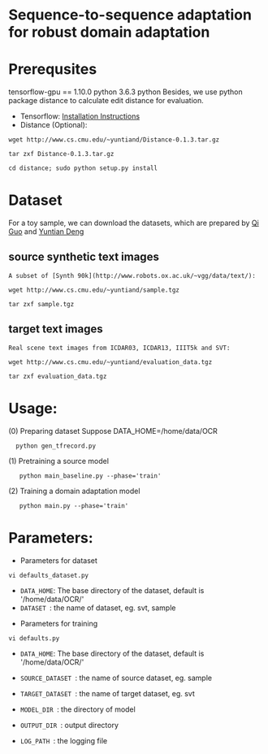 # Sequence-to-sequence adaptation for robust domain adaptation

# Prerequsites
tensorflow-gpu == 1.10.0
python 3.6.3
python
Besides, we use python package distance to calculate edit distance for evaluation.

- Tensorflow: [Installation Instructions](https://www.tensorflow.org/get_started/os_setup#download-and-setup) 
- Distance (Optional):

```
wget http://www.cs.cmu.edu/~yuntiand/Distance-0.1.3.tar.gz
```

```
tar zxf Distance-0.1.3.tar.gz
```

```
cd distance; sudo python setup.py install
```

# Dataset

For a toy sample, we can download the datasets, which are
prepared by [Qi Guo](http://qiguo.ml) and [Yuntian Deng](https://github.com/da03)

## source synthetic text images

    A subset of [Synth 90k](http://www.robots.ox.ac.uk/~vgg/data/text/):
```
wget http://www.cs.cmu.edu/~yuntiand/sample.tgz
```

```
tar zxf sample.tgz
```
## target text images

    Real scene text images from ICDAR03, ICDAR13, IIIT5k and SVT:

```
wget http://www.cs.cmu.edu/~yuntiand/evaluation_data.tgz
```

```
tar zxf evaluation_data.tgz
```

# Usage:

(0) Preparing dataset
Suppose DATA_HOME=/home/data/OCR

 ```
   python gen_tfrecord.py
 ```
(1) Pretraining a source model

```
   python main_baseline.py --phase='train'
```
(2) Training a domain adaptation model

```
   python main.py --phase='train'
```

# Parameters:

- Parameters for dataset
```
vi defaults_dataset.py
```
 * `DATA_HOME`:  The base directory of the dataset, default is '/home/data/OCR/'
 * `DATASET `:   the name of dataset, eg. svt, sample

- Parameters for training
```
vi defaults.py
```
 * `DATA_HOME`:  The base directory of the dataset, default is '/home/data/OCR/'
 * `SOURCE_DATASET `:   the name of source dataset, eg. sample
 * `TARGET_DATASET `:   the name of target dataset, eg. svt

 * `MODEL_DIR `:   the directory of model
 * `OUTPUT_DIR `:   output directory
 * `LOG_PATH `:   the logging file

